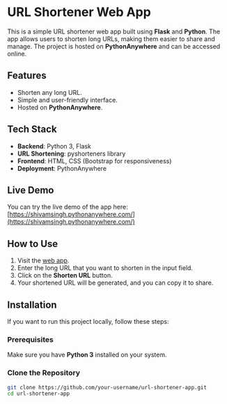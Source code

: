 # URL Shortener Web App

This is a simple URL shortener web app built using **Flask** and **Python**. The app allows users to shorten long URLs, making them easier to share and manage. The project is hosted on **PythonAnywhere** and can be accessed online.

## Features
- Shorten any long URL.
- Simple and user-friendly interface.
- Hosted on **PythonAnywhere**.

## Tech Stack
- **Backend**: Python 3, Flask
- **URL Shortening**: pyshorteners library
- **Frontend**: HTML, CSS (Bootstrap for responsiveness)
- **Deployment**: PythonAnywhere

## Live Demo
You can try the live demo of the app here:  
[https://shivamsingh.pythonanywhere.com/](https://shivamsingh.pythonanywhere.com/)

## How to Use
1. Visit the [web app](https://shivamsingh.pythonanywhere.com/).
2. Enter the long URL that you want to shorten in the input field.
3. Click on the **Shorten URL** button.
4. Your shortened URL will be generated, and you can copy it to share.

## Installation

If you want to run this project locally, follow these steps:

### Prerequisites
Make sure you have **Python 3** installed on your system.

### Clone the Repository
```bash
git clone https://github.com/your-username/url-shortener-app.git
cd url-shortener-app
